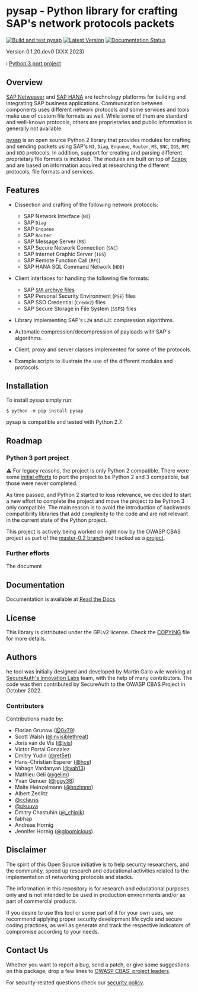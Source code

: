 pysap - Python library for crafting SAP's network protocols packets
===================================================================

[![Build and test pysap](https://github.com/OWASP/pysap/workflows/Build%20and%20test%20pysap/badge.svg)](https://github.com/OWASP/pysap/actions?query=workflow%3A%22Build+and+test+pysap%22)
[![Latest Version](https://img.shields.io/pypi/v/pysap.svg)](https://pypi.python.org/pypi/pysap/)
[![Documentation Status](http://readthedocs.org/projects/pysap/badge/?version=latest)](http://pysap.readthedocs.io/en/latest/?badge=latest)

Version 0.1.20.dev0 (XXX 2023)

:information_source: [Python 3 port project](#Python3portproject)


Overview
--------

[SAP Netweaver](https://www.sap.com/platform/netweaver/index.epx) and
[SAP HANA](https://www.sap.com/products/hana.html) are technology platforms for
building and integrating SAP business applications. Communication between components
uses different network protocols and some services and tools make use of custom file
formats as well. While some of them are standard and well-known protocols, others
are proprietaries and public information is generally not available.

[pysap](https://www.secureauth.com/labs/open-source-tools/pysap)
is an open source Python 2 library that provides modules for crafting and sending packets
using SAP's `NI`, `Diag`, `Enqueue`, `Router`, `MS`, `SNC`, `IGS`, `RFC` and `HDB`
protocols. In addition, support for creating and parsing different proprietary file
formats is included. The modules are built on top of [Scapy](https://scapy.net/) and are
based on information acquired at researching the different protocols, file formats
and services.


Features
--------

* Dissection and crafting of the following network protocols:

    * SAP Network Interface (`NI`)
    * SAP `Diag`
    * SAP `Enqueue`
    * SAP `Router`
    * SAP Message Server (`MS`)
    * SAP Secure Network Connection (`SNC`)
    * SAP Internet Graphic Server (`IGS`)
    * SAP Remote Function Call (`RFC`)
    * SAP HANA SQL Command Network (`HDB`)

* Client interfaces for handling the following file formats:

    * SAP [`SAR` archive files](https://www.iana.org/assignments/media-types/application/vnd.sar)
    * SAP Personal Security Environment (`PSE`) files
    * SAP SSO Credential (`Credv2`) files
    * SAP Secure Storage in File System (`SSFS`) files

* Library implementing SAP's `LZH` and `LZC` compression algorithms.

* Automatic compression/decompression of payloads with SAP's algorithms.

* Client, proxy and server classes implemented for some of the protocols.

* Example scripts to illustrate the use of the different modules and protocols.


Installation
------------

To install pysap simply run:

    $ python -m pip install pysap

pysap is compatible and tested with Python 2.7.


Roadmap
-------

### Python 3 port project

:warning: For legacy reasons, the project is only Python 2 compatible. There were some [initial efforts](https://github.com/OWASP/pysap/tree/python2-3) to port the project to be Python 2 and 3 compatible, but those were never completed.

As time passed, and Python 2 started to loss relevance, we decided to start a new effort to complete the project and move the project to be Python 3 only compatible. The main reason is to avoid the introduction of backwards compatibility libraries that add complexity to the code and are not relevant in the current state of the Python project.

This project is actively being worked on right now by the OWASP CBAS project as part of the [master-0.2 branch](https://github.com/OWASP/pysap/tree/master-0.2)and tracked as a [project](https://github.com/OWASP/projects/12).

### Further efforts

The document 



Documentation
-------------

Documentation is available at [Read the Docs](https://pysap.readthedocs.io/en/latest/).


License
-------

This library is distributed under the GPLv2 license. Check the [COPYING](COPYING)
file for more details.


Authors
-------

he tool was initially designed and developed by Martin Gallo wile working at
[SecureAuth's Innovation Labs](https://www.secureauth.com/labs/) team, with the
help of many contributors. The code was then contributed by SecureAuth to the
OWASP CBAS Project in October 2022.

### Contributors ###

Contributions made by:

  * Florian Grunow ([@0x79](https://twitter.com/0x79))
  * Scott Walsh ([@invisiblethreat](https://github.com/invisiblethreat))
  * Joris van de Vis ([@jvis](https://twitter.com/jvis))
  * Victor Portal Gonzalez
  * Dmitry Yudin ([@ret5et](https://github.com/ret5et))
  * Hans-Christian Esperer ([@hce](https://github.com/hce))
  * Vahagn Vardanyan ([@vah13](https://github.com/vah13))
  * Mathieu Geli ([@gelim](https://github.com/gelim))
  * Yvan Genuer ([@iggy38](https://github.com/iggy38))
  * Malte Heinzelmann ([@hnzlmnn](https://github.com/hnzlmnn))
  * Albert Zedlitz
  * [@cclauss](https://github.com/cclauss)
  * [@okuuva](https://github.com/okuuva)
  * Dmitry Chastuhin ([@_chipik](https://twitter.com/_chipik))
  * fabhap
  * Andreas Hornig
  * Jennifer Hornig ([@gloomicious](https://github.com/gloomicious))

Disclaimer
----------

The spirit of this Open Source initiative is to help security researchers,
and the community, speed up research and educational activities related to
the implementation of networking protocols and stacks.

The information in this repository is for research and educational purposes
only and is not intended to be used in production environments and/or as part
of commercial products.

If you desire to use this tool or some part of it for your own uses, we
recommend applying proper security development life cycle and secure coding
practices, as well as generate and track the respective indicators of
compromise according to your needs.


Contact Us
----------

Whether you want to report a bug, send a patch, or give some suggestions
on this package, drop a few lines to
[OWASP CBAS' project leaders](https://owasp.org/www-project-core-business-application-security/#leaders).

For security-related questions check our [security policy](SECURITY.md).
